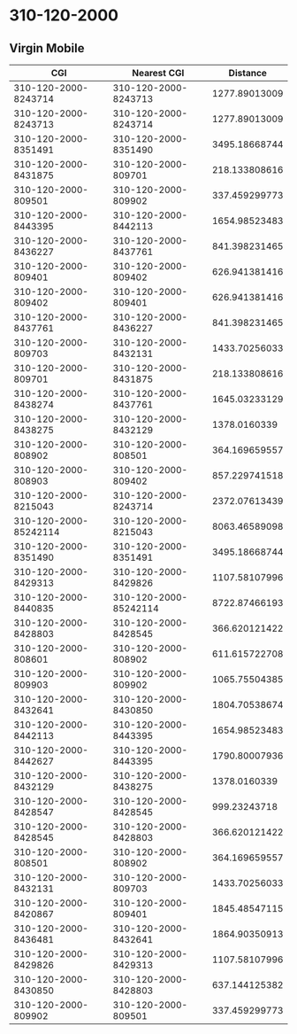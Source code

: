 # 310-120-2000
## Virgin Mobile


| CGI | Nearest CGI | Distance |
|-----|-------------|----------|
| 310-120-2000-8243714 | 310-120-2000-8243713 | 1277.89013009 |
| 310-120-2000-8243713 | 310-120-2000-8243714 | 1277.89013009 |
| 310-120-2000-8351491 | 310-120-2000-8351490 | 3495.18668744 |
| 310-120-2000-8431875 | 310-120-2000-809701 | 218.133808616 |
| 310-120-2000-809501 | 310-120-2000-809902 | 337.459299773 |
| 310-120-2000-8443395 | 310-120-2000-8442113 | 1654.98523483 |
| 310-120-2000-8436227 | 310-120-2000-8437761 | 841.398231465 |
| 310-120-2000-809401 | 310-120-2000-809402 | 626.941381416 |
| 310-120-2000-809402 | 310-120-2000-809401 | 626.941381416 |
| 310-120-2000-8437761 | 310-120-2000-8436227 | 841.398231465 |
| 310-120-2000-809703 | 310-120-2000-8432131 | 1433.70256033 |
| 310-120-2000-809701 | 310-120-2000-8431875 | 218.133808616 |
| 310-120-2000-8438274 | 310-120-2000-8437761 | 1645.03233129 |
| 310-120-2000-8438275 | 310-120-2000-8432129 | 1378.0160339 |
| 310-120-2000-808902 | 310-120-2000-808501 | 364.169659557 |
| 310-120-2000-808903 | 310-120-2000-809402 | 857.229741518 |
| 310-120-2000-8215043 | 310-120-2000-8243714 | 2372.07613439 |
| 310-120-2000-85242114 | 310-120-2000-8215043 | 8063.46589098 |
| 310-120-2000-8351490 | 310-120-2000-8351491 | 3495.18668744 |
| 310-120-2000-8429313 | 310-120-2000-8429826 | 1107.58107996 |
| 310-120-2000-8440835 | 310-120-2000-85242114 | 8722.87466193 |
| 310-120-2000-8428803 | 310-120-2000-8428545 | 366.620121422 |
| 310-120-2000-808601 | 310-120-2000-808902 | 611.615722708 |
| 310-120-2000-809903 | 310-120-2000-809902 | 1065.75504385 |
| 310-120-2000-8432641 | 310-120-2000-8430850 | 1804.70538674 |
| 310-120-2000-8442113 | 310-120-2000-8443395 | 1654.98523483 |
| 310-120-2000-8442627 | 310-120-2000-8443395 | 1790.80007936 |
| 310-120-2000-8432129 | 310-120-2000-8438275 | 1378.0160339 |
| 310-120-2000-8428547 | 310-120-2000-8428545 | 999.23243718 |
| 310-120-2000-8428545 | 310-120-2000-8428803 | 366.620121422 |
| 310-120-2000-808501 | 310-120-2000-808902 | 364.169659557 |
| 310-120-2000-8432131 | 310-120-2000-809703 | 1433.70256033 |
| 310-120-2000-8420867 | 310-120-2000-809401 | 1845.48547115 |
| 310-120-2000-8436481 | 310-120-2000-8432641 | 1864.90350913 |
| 310-120-2000-8429826 | 310-120-2000-8429313 | 1107.58107996 |
| 310-120-2000-8430850 | 310-120-2000-8428803 | 637.144125382 |
| 310-120-2000-809902 | 310-120-2000-809501 | 337.459299773 |
